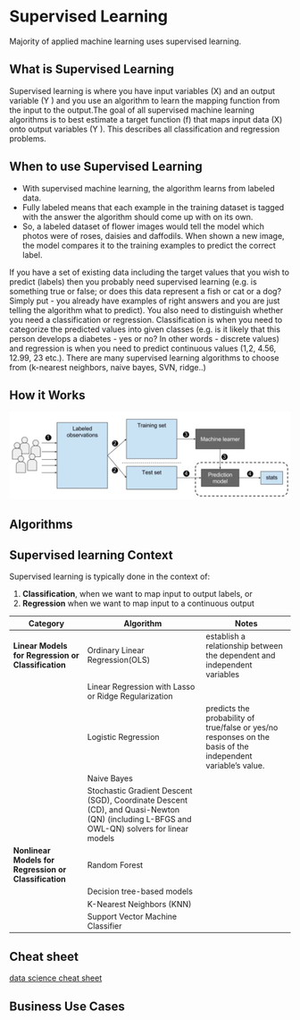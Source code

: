 
# Supervised Learning

Majority of applied machine learning uses supervised learning.
## What is Supervised Learning 

 Supervised learning is where you have input variables (X) and an output variable (Y ) and you use an algorithm to learn the mapping function from the input to the output.The goal of all supervised machine learning algorithms is to best estimate a target function (f) that maps input data (X) onto output variables (Y ). This describes all classification and regression problems. 

## When to use Supervised Learning

* With supervised machine learning, the algorithm learns from labeled data.
* Fully labeled means that each example in the training dataset is tagged with the answer the algorithm should come up with on its own. 
* So, a labeled dataset of flower images would tell the model which photos were of roses, daisies and daffodils. When shown a new image, the model compares it to the training examples to predict the correct label.

If you have a set of existing data including the target values that you wish to predict (labels) then you probably need supervised learning (e.g. is something true or false; or does this data represent a fish or cat or a dog? Simply put - you already have examples of right answers and you are just telling the algorithm what to predict). You also need to distinguish whether you need a classification or regression. Classification is when you need to categorize the predicted values into given classes (e.g. is it likely that this person develops a diabetes - yes or no? In other words - discrete values) and regression is when you need to predict continuous values (1,2, 4.56, 12.99, 23 etc.). There are many supervised learning algorithms to choose from (k-nearest neighbors, naive bayes, SVN, ridge..)

## How it Works

![](https://github.com/Jean-njoroge/Machine-Learning-Resources/blob/master/Images/Supervised_machine_learning_in_a_nutshell.png)
## Algorithms

##  Supervised learning Context
Supervised learning is typically done in the context of:
1. **Classification**, when we want to map input to output labels, or
2. **Regression** when we want to map input to a continuous output



| Category | Algorithm | Notes |
|---|---| ---| 
| **Linear Models for Regression or Classification**|Ordinary Linear Regression(OLS) | establish a relationship between the dependent and independent variables |
| |Linear Regression with Lasso or Ridge Regularization |  |
| |Logistic Regression| predicts the probability of true/false or yes/no responses on the basis of the independent variable’s value. |
| |Naive Bayes| |
| |Stochastic Gradient Descent (SGD), Coordinate Descent (CD), and Quasi-Newton (QN) (including L-BFGS and OWL-QN) solvers for linear models | |
| **Nonlinear Models for Regression or Classification**| Random Forest| |
| |Decision tree-based models| |
| |	K-Nearest Neighbors (KNN)| |
| |Support Vector Machine Classifier| |

## Cheat sheet
[data science cheat sheet](https://github.com/ml874/Data-Science-Cheatsheet/blob/master/data-science-cheatsheet.pdf)

## Business Use Cases

